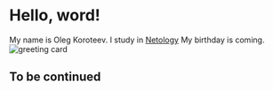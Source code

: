 # Hello, word!


My name is Oleg Koroteev. I study in [Netology](https://netology.ru/)
 My birthday is coming.![greeting card](https://fancypic.ru/den-rozhdeniya/muzhskie-imena/oleg/pic-727001)
 
 ## To be continued